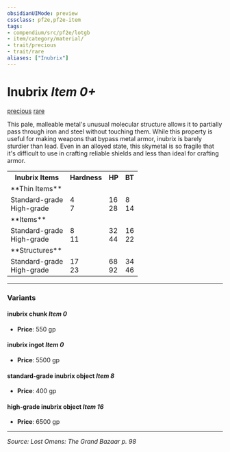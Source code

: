 ```yaml
---
obsidianUIMode: preview
cssclass: pf2e,pf2e-item
tags:
- compendium/src/pf2e/lotgb
- item/category/material/
- trait/precious
- trait/rare
aliases: ["Inubrix"]
---
```

# Inubrix *Item 0+*  
[precious](precious.md "Precious Item Trait")  [rare](rare.md "Rare Rarity Trait")  


This pale, malleable metal's unusual molecular structure allows it to partially pass through iron and steel without touching them. While this property is useful for making weapons that bypass metal armor, inubrix is barely sturdier than lead. Even in an alloyed state, this skymetal is so fragile that it's difficult to use in crafting reliable shields and less than ideal for crafting armor.

<table>
<tr>
  <th>Inubrix Items</th>
  <th>Hardness</th>
  <th>HP</th>
  <th>BT</th>
</tr>
<tr>
  <td>**Thin Items**</td>
  <td></td>
  <td></td>
  <td></td>
</tr>
<tr>
  <td>Standard-grade<br />High-grade</td>
  <td>4<br />7</td>
  <td>16<br />28</td>
  <td>8<br />14</td>
</tr>
<tr>
  <td>**Items**</td>
  <td></td>
  <td></td>
  <td></td>
</tr>
<tr>
  <td>Standard-grade<br />High-grade</td>
  <td>8<br />11</td>
  <td>32<br />44</td>
  <td>16<br />22</td>
</tr>
<tr>
  <td>**Structures**</td>
  <td></td>
  <td></td>
  <td></td>
</tr>
<tr>
  <td>Standard-grade<br />High-grade</td>
  <td>17<br />23</td>
  <td>68<br />92</td>
  <td>34<br />46</td>
</tr>
</table>


---

### Variants

#### inubrix chunk *Item 0*

- **Price**: 550 gp

#### inubrix ingot *Item 0*

- **Price**: 5500 gp

#### standard-grade inubrix object *Item 8*

- **Price**: 400 gp

#### high-grade inubrix object *Item 16*

- **Price**: 6500 gp

---
*Source: Lost Omens: The Grand Bazaar p. 98*
